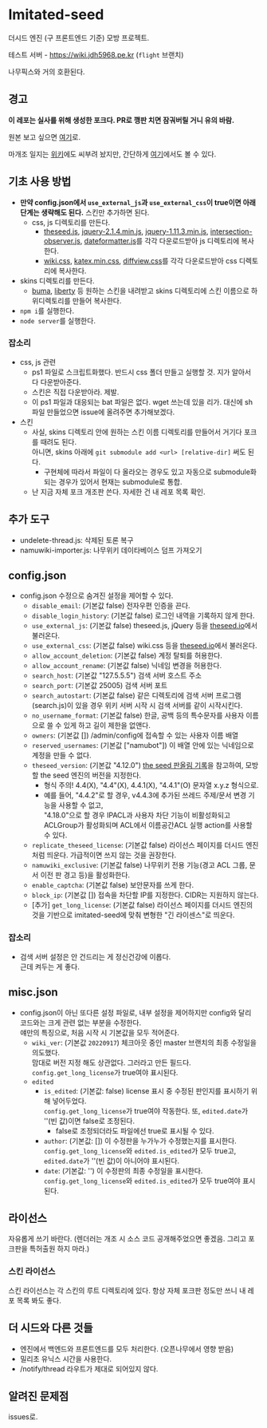 # Imitated-seed
더시드 엔진 (구 프론트엔드 기준) 모방 프로젝트.

테스트 서버 - https://wiki.jdh5968.pe.kr (`flight` 브랜치)

나무픽스와 거의 호환된다.

## 경고
**이 레포는 실사를 위해 생성한 포크다. PR로 깽판 치면 잠궈버릴 거니 유의 바람.**

원본 보고 싶으면 [여기](https://github.com/gdl-blue/imitated-seed-2)로.

마개조 일지는 [위키](https://wiki.jdh5968.pe.kr/w/개발일지:개발일지)에도 씨부려 놨지만, 간단하게 [여기](https://github.com/JeonDohyeon/imitated-seed/wiki/패치-일람)에서도 볼 수 있다.

## 기초 사용 방법
- **만약 config.json에서 `use_external_js`과 `use_external_css`이 true이면 아래 단계는 생략해도 된다.** 스킨만 추가하면 된다.
  - css, js 디렉토리를 만든다.
    - [theseed.js](https://theseed.io/js/theseed.js), [jquery-2.1.4.min.js](https://theseed.io/js/jquery-2.1.4.min.js), [jquery-1.11.3.min.js](https://theseed.io/js/jquery-1.11.3.min.js), [intersection-observer.js](https://theseed.io/js/intersection-observer.js), [dateformatter.js](https://theseed.io/js/dateformatter.js)를 각각 다운로드받아 js 디렉토리에 복사한다.
    - [wiki.css](https://theseed.io/css/wiki.css), [katex.min.css](https://theseed.io/css/katex.min.css), [diffview.css](https://theseed.io/css/diffview.css)를 각각 다운로드받아 css 디렉토리에 복사한다.
- skins 디렉토리를 만든다.
  - [buma](https://github.com/LiteHell/theseed-skin-buma/tree/d77eef50a77007da391c5082b4b94818db372417), [liberty](https://github.com/namuwiki/theseed-skin-liberty/tree/153cf78f70206643ec42e856aff8280dc21eb2c0) 등 원하는 스킨을 내려받고 skins 디렉토리에 스킨 이름으로 하위디렉토리를 만들어 복사한다.
- `npm i`를 실행한다.
- `node server`를 실행한다.

### 잡소리
- css, js 관련
  - ps1 파일로 스크립트화했다. 반드시 css 폴더 만들고 실행할 것. 지가 알아서 다 다운받아준다.
  - 스킨은 직접 다운받아라. 제발.
  - 이 ps1 파일과 대응되는 bat 파일은 없다. wget 쓰는데 있을 리가. 대신에 sh 파일 만들었으면 issue에 올려주면 추가해보겠다.
- 스킨
  - 사실, skins 디렉토리 안에 원하는 스킨 이름 디렉토리를 만들어서 거기다 포크를 때려도 된다.  
  아니면, skins 아래에 `git submodule add <url> [relative-dir]` 써도 된다.
    - 구현체에 따라서 파일이 다 올라오는 경우도 있고 자동으로 submodule화되는 경우가 있어서 현재는 submodule로 통합.
  - 난 지금 자체 포크 개조판 쓴다. 자세한 건 내 레포 목록 확인.

## 추가 도구
- undelete-thread.js: 삭제된 토론 복구
- namuwiki-importer.js: 나무위키 데이타베이스 덤프 가져오기

## config.json
- config.json 수정으로 숨겨진 설정을 제어할 수 있다.
  - `disable_email`: (기본값 false) 전자우편 인증을 끈다.
  - `disable_login_history`: (기본값 false) 로그인 내역을 기록하지 않게 한다.
  - `use_external_js`: (기본값 false) theseed.js, jQuery 등을 [theseed.io](https://theseed.io)에서 불러온다.
  - `use_external_css`: (기본값 false) wiki.css 등을 [theseed.io](https://theseed.io)에서 불러온다.
  - `allow_account_deletion`: (기본값 false) 계정 탈퇴를 허용한다.
  - `allow_account_rename`: (기본값 false) 닉네임 변경을 허용한다.
  - `search_host`: (기본값 "127.5.5.5") 검색 서버 호스트 주소
  - `search_port`: (기본값 25005) 검색 서버 포트
  - `search_autostart`: (기본값 false) 같은 디렉토리에 검색 서버 프로그램(search.js)이 있을 경우 위키 서버 시작 시 검색 서버를 같이 시작시킨다.
  - `no_username_format`: (기본값 false) 한글, 공백 등의 특수문자를 사용자 이름으로 쓸 수 있게 하고 길이 제한을 없앤다.
  - `owners`: (기본값 \[\]) /admin/config에 접속할 수 있는 사용자 이름 배열
  - `reserved_usernames`: (기본값 \["namubot"\]) 이 배열 안에 있는 닉네임으로 계정을 만들 수 없다.
  - `theseed_version`: (기본값 "4.12.0") [the seed 판올림 기록](https://namu.wiki/w/the%20seed/%EC%97%85%EB%8D%B0%EC%9D%B4%ED%8A%B8#toc)을 참고하여, 모방할 the seed 엔진의 버전을 지정한다.
    - 형식 주의! 4.4(X), "4.4"(X), 4.4.1(X), "4.4.1"(O) 문자열 x.y.z 형식으로.
    - 예를 들어, "4.4.2"로 할 경우, v4.4.3에 추가된 쓰레드 주제/문서 변경 기능을 사용할 수 없고,  
      "4.18.0"으로 할 경우 IPACL과 사용자 차단 기능이 비활성화되고 ACLGroup가 활성화되며 ACL에서 이름공간ACL 실행 action를 사용할 수 있다.
  - `replicate_theseed_license`: (기본값 false) 라이선스 페이지를 더시드 엔진처럼 띄운다. 가급적이면 쓰지 않는 것을 권장한다.
  - `namuwiki_exclusive`: (기본값 false) 나무위키 전용 기능(경고 ACL 그룹, 문서 이전 판 경고 등)을 활성화한다.
  - `enable_captcha`: (기본값 false) 보안문자를 쓰게 한다.
  - `block_ip`: (기본값 []) 접속을 차단할 IP를 지정한다. CIDR는 지원하지 않는다.
  - [추가] `get_long_license`: (기본값 false) 라이선스 페이지를 더시드 엔진의 것을 기반으로 imitated-seed에 맞춰 변형한 "긴 라이센스"로 띄운다.

### 잡소리
- 검색 서버 설정은 안 건드리는 게 정신건강에 이롭다.  
근데 켜두는 게 좋다.

## misc.json
- config.json이 아닌 또다른 설정 파일로, 내부 설정을 제어하지만 config와 달리 코드와는 크게 관련 없는 부분을 수정한다.  
얘만의 특징으로, 처음 시작 시 기본값을 모두 적어준다.
  - `wiki_ver`: (기본값 `20220917`) 체크아웃 중인 master 브랜치의 최종 수정일을 의도했다.  
  맘대로 버전 지정 해도 상관없다. 그러라고 만든 필드다.  
  `config.get_long_license`가 true여야 표시된다.
  - `edited`
    + `is_edited`: (기본값: false) license 표시 중 수정된 판인지를 표시하기 위해 넣어두었다.  
    `config.get_long_license`가 true여야 작동한다. 또, `edited.date`가 ''(빈 값)이면 false로 조정된다.
      * false로 조정되더라도 파일에선 true로 표시될 수 있다.
    + `author`: (기본값: []) 이 수정판을 누가누가 수정했는지를 표시한다.  
    `config.get_long_license`와 `edited.is_edited`가 모두 true고, `edited.date`가 ''(빈 값)이 아니어야 표시된다.
    + `date`: (기본값: '') 이 수정판의 최종 수정일을 표시한다.  
    `config.get_long_license`와 `edited.is_edited`가 모두 true여야 표시된다.

## 라이선스
자유롭게 쓰기 바란다. (렌더러는 개조 시 소스 코드 공개해주었으면 좋겠음. 그리고 포크판을 특허출원 하지 마라.)

### 스킨 라이선스
스킨 라이선스는 각 스킨의 루트 디렉토리에 있다. 항상 자체 포크판 정도만 쓰니 내 레포 목록 봐도 좋다.

## 더 시드와 다른 것들
- 엔진에서 백엔드와 프론트엔드를 모두 처리한다. (오픈나무에서 영향 받음)
- 밀리초 유닉스 시간을 사용한다.
- /notify/thread 라우트가 제대로 되어있지 않다.

## 알려진 문제점
issues로.
